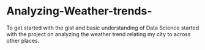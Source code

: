 # Analyzing-Weather-trends-
To get started with the gist and basic understanding of Data Science started with the project on analyzing the weather trend relating my city to across other places.
